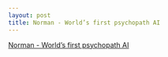 ```yaml
---
layout: post
title: Norman - World’s first psychopath AI
---
```


[Norman - World’s first psychopath AI](http://norman-ai.mit.edu/)
